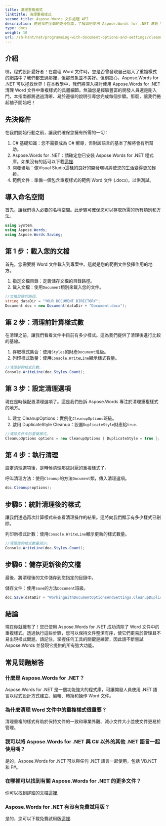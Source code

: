 ```yaml
---
title: 清理重複樣式
linktitle: 清理重複樣式
second_title: Aspose.Words 文件處理 API
description: 透過我們全面的逐步指南，了解如何使用 Aspose.Words for .NET 清理 Word 文件中的重複樣式。
type: docs
weight: 10
url: /zh-hant/net/programming-with-document-options-and-settings/cleanup-duplicate-style/
---
```

## 介紹

嘿，程式設計愛好者！在處理 Word 文件時，您是否曾發現自己陷入了重複樣式的網路中？我們都去過那裡，但那景象並不美好。但別擔心，Aspose.Words for .NET 可以拯救世界！在本教學中，我們將深入探討使用 Aspose.Words for .NET 清理 Word 文件中重複樣式的具體細節。無論您是經驗豐富的開發人員還是剛入門，本指南都將透過清晰、易於遵循的說明引導您完成每個步驟。那麼，讓我們捲起袖子開始吧！

## 先決條件

在我們開始行動之前，讓我們確保您擁有所需的一切：

1. C# 基礎知識：您不需要成為 C# 嚮導，但對該語言的基本了解將會有所幫助。
2. Aspose.Words for .NET：請確定您已安裝 Aspose.Words for .NET 程式庫。如果沒有的話可以下載[這裡](https://releases.aspose.com/words/net/).
3. 開發環境：像Visual Studio這樣的良好的開發環境將使您的生活變得更加輕鬆。
4. 範例文件：準備一個包含重複樣式的範例 Word 文件 (.docx)，以供測試。

## 導入命名空間

首先，讓我們導入必要的名稱空間。此步驟可確保您可以存取所需的所有類別和方法。

```csharp
using System;
using Aspose.Words;
using Aspose.Words.Saving;
```

## 第 1 步：載入您的文檔

首先，您需要將 Word 文件載入到專案中。這就是您的範例文件發揮作用的地方。

1. 指定文檔目錄：定義儲存文檔的目錄路徑。
2. 載入文檔：使用`Document`類別來載入您的文件。

```csharp
//文檔目錄的路徑。
string dataDir = "YOUR DOCUMENT DIRECTORY";
Document doc = new Document(dataDir + "Document.docx");
```

## 第 2 步：清理前計算樣式數

在清理之前，讓我們看看文件中目前有多少樣式。這為我們提供了清理後進行比較的基線。

1. 存取樣式集合：使用`Styles`的財產`Document`班級。
2. 列印樣式數量：使用`Console.WriteLine`顯示樣式數量。

```csharp
//清理前的樣式計數。
Console.WriteLine(doc.Styles.Count);
```

## 第 3 步：設定清理選項

現在是時候配置清理選項了。這是我們告訴 Aspose.Words 專注於清理重複樣式的地方。

1. 建立 CleanupOptions：實例化`CleanupOptions`班級。
2. 啟用 DuplicateStyle Cleanup：設置`DuplicateStyle`財產給`true`.

```csharp
//清除文件中的重複樣式。
CleanupOptions options = new CleanupOptions { DuplicateStyle = true };
```

## 第 4 步：執行清理

設定清理選項後，是時候清理那些討厭的重複樣式了。

呼叫清理方法：使用`Cleanup`的方法`Document`類，傳入清理選項。

```csharp
doc.Cleanup(options);
```

## 步驟5：統計清理後的樣式

讓我們透過再次計算樣式來查看清理操作的結果。這將向我們顯示有多少樣式已刪除。

列印新樣式計數：使用`Console.WriteLine`顯示更新的樣式數量。

```csharp
//清理後的樣式數量減少。
Console.WriteLine(doc.Styles.Count);
```

## 步驟6：儲存更新後的文檔

最後，將清理後的文件儲存到您指定的目錄中。

儲存文件：使用`Save`的方法`Document`班級。

```csharp
doc.Save(dataDir + "WorkingWithDocumentOptionsAndSettings.CleanupDuplicateStyle.docx");
```

## 結論

現在你就擁有了！您已使用 Aspose.Words for .NET 成功清除了 Word 文件中的重複樣式。透過執行這些步驟，您可以保持文件整潔有序，使它們更易於管理且不易出現樣式問題。請記住，掌握任何工具的關鍵是練習，因此請不斷嘗試 Aspose.Words 並發現它提供的所有強大功能。

## 常見問題解答

### 什麼是 Aspose.Words for .NET？
Aspose.Words for .NET 是一個功能強大的程式庫，可讓開發人員使用 .NET 語言以程式設計方式建立、編輯、轉換和操作 Word 文件。

### 為什麼清理 Word 文件中的重複樣式很重要？
清理重複的樣式有助於保持文件的一致和專業外觀、減小文件大小並使文件更易於管理。

### 我可以將 Aspose.Words for .NET 與 C# 以外的其他 .NET 語言一起使用嗎？
是的，Aspose.Words for .NET 可以與任何 .NET 語言一起使用，包括 VB.NET 和 F#。

### 在哪裡可以找到有關 Aspose.Words for .NET 的更多文件？
你可以找到詳細的文檔[這裡](https://reference.aspose.com/words/net/).

### Aspose.Words for .NET 有沒有免費試用版？
是的，您可以下載免費試用版[這裡](https://releases.aspose.com/).